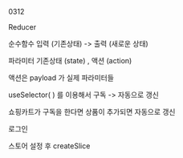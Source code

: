 0312

Reducer

순수함수 입력 (기존상태) -> 출력 (새로운 상태)

파라미터 기존상태 (state) , 액션 (action)

액션은 payload 가 실제 파라미터들

useSelector( ) 를 이용해서 구독 -> 자동으로 갱신

쇼핑카트가 구독을 한다면 상품이 추가되면 자동으로 갱신

로그인

스토어 설정 후 createSlice